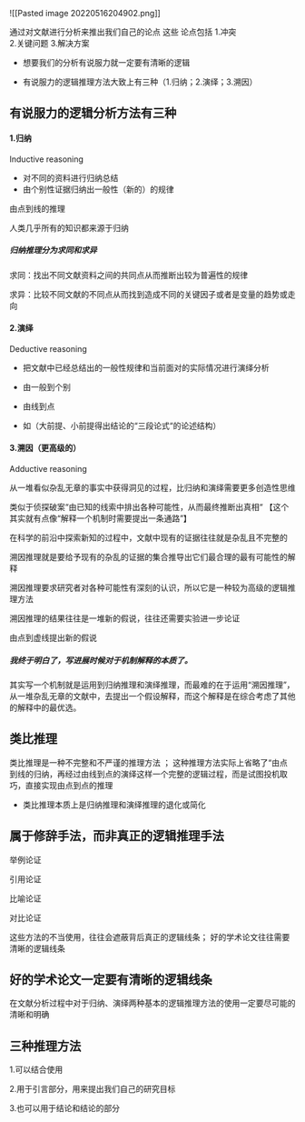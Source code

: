 ![[Pasted image 20220516204902.png]]


通过对文献进行分析来推出我们自己的论点
这些 论点包括
 1.冲突  
 2.关键问题
3.解决方案

- 想要我们的分析有说服力就一定要有清晰的逻辑

- 有说服力的逻辑推理方法大致上有三种（1.归纳；2.演绎；3.溯因）

## 有说服力的逻辑分析方法有三种
#### 1.归纳
Inductive reasoning

-   对不同的资料进行归纳总结
-   由个别性证据归纳出一般性（新的）的规律

由点到线的推理

人类几乎所有的知识都来源于归纳

##### 归纳推理分为求同和求异

求同：找出不同文献资料之间的共同点从而推断出较为普遍性的规律

求异：比较不同文献的不同点从而找到造成不同的关键因子或者是变量的趋势或走向

#### 2.演绎

Deductive reasoning

-   把文献中已经总结出的一般性规律和当前面对的实际情况进行演绎分析

-   由一般到个别
-   由线到点
-   如（大前提、小前提得出结论的“三段论式“的论述结构）

#### 3.溯因（更高级的）
Adductive reasoning

从一堆看似杂乱无章的事实中获得洞见的过程，比归纳和演绎需要更多创造性思维

类似于侦探破案“由已知的线索中排出各种可能性，从而最终推断出真相“
【这个其实就有点像“解释一个机制时需要提出一条通路”】

在科学的前沿中探索新知的过程中，文献中现有的证据往往就是杂乱且不完整的

溯因推理就是要给予现有的杂乱的证据的集合推导出它们最合理的最有可能性的解释

溯因推理要求研究者对各种可能性有深刻的认识，所以它是一种较为高级的逻辑推理方法

溯因推理的结果往往是一堆新的假说，往往还需要实验进一步论证

由点到虚线提出新的假说

##### 我终于明白了，写进展时候对于机制解释的本质了。

其实写一个机制就是运用到归纳推理和演绎推理，而最难的在于运用“溯因推理”，从一堆杂乱无章的文献中，去提出一个假设解释，而这个解释是在综合考虑了其他的解释中的最优选。


## 类比推理
类比推理是一种不完整和不严谨的推理方法 ；
这种推理方法实际上省略了“由点到线的归纳，再经过由线到点的演绎这样一个完整的逻辑过程，而是试图投机取巧，直接实现由点到点的推理

- 类比推理本质上是归纳推理和演绎推理的退化或简化

## 属于修辞手法，而非真正的逻辑推理手法
举例论证

引用论证

比喻论证

对比论证

这些方法的不当使用，往往会遮蔽背后真正的逻辑线条；
好的学术论文往往需要清晰的逻辑线条




## 好的学术论文一定要有清晰的逻辑线条

在文献分析过程中对于归纳、演绎两种基本的逻辑推理方法的使用一定要尽可能的清晰和明确

## 三种推理方法

1.可以结合使用

2.用于引言部分，用来提出我们自己的研究目标

3.也可以用于结论和结论的部分